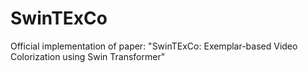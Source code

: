 # SwinTExCo
Official implementation of paper: "SwinTExCo: Exemplar-based Video Colorization using Swin Transformer"
